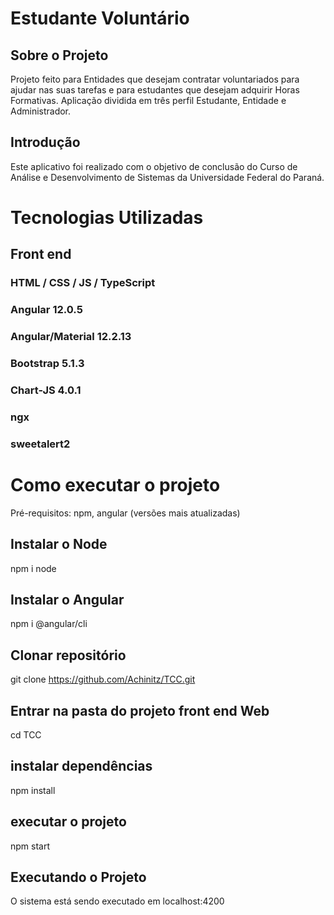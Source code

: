 # Estudante Voluntário

## Sobre o Projeto
Projeto feito para Entidades que desejam contratar voluntariados para ajudar nas suas tarefas e para estudantes que desejam adquirir Horas Formativas.
Aplicação dividida em três perfil Estudante, Entidade e Administrador.

## Introdução 
Este aplicativo foi realizado com o objetivo de conclusão do Curso de Análise e Desenvolvimento de Sistemas da Universidade Federal do Paraná. 

# Tecnologias Utilizadas
## Front end
### HTML / CSS / JS / TypeScript
### Angular 12.0.5
### Angular/Material 12.2.13
### Bootstrap 5.1.3
### Chart-JS 4.0.1
### ngx
### sweetalert2

# Como executar o projeto
Pré-requisitos: npm, angular (versões mais atualizadas)

## Instalar o Node
npm i node

## Instalar o Angular
npm i @angular/cli

## Clonar repositório
git clone https://github.com/Achinitz/TCC.git

## Entrar na pasta do projeto front end Web
cd TCC

## instalar dependências
npm install

## executar o projeto
npm start

## Executando o Projeto
O sistema está sendo executado em localhost:4200
